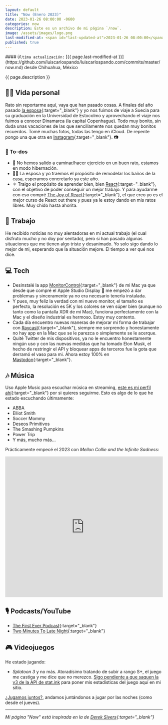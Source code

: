 ```yaml
---
layout: default
title: "Now (Enero 2023)"
date: 2023-01-26 08:00:00 -0600
categories: now
description: Este es un archivo de mi página `/now`.
image: /assets/images/logo.png
last-modified-at: <span id="last-updated-at">2023-01-26 08:00:00</span>
published: true
---
```


<div class="card last-updated my-3 text-center">
<div class="card-body rounded">
#### <code>Última actualización:</code> [{{ page.last-modified-at }}](https://github.com/luiscarlospando/luiscarlospando.com/commits/master/now.md) desde Chihuahua, México
</div>
</div>

<p class="text-center">{{ page.description }}</p>

## 👦🏻 Vida personal
Rato sin reportarme aquí, vaya que han pasado cosas. A finales del año pasado [la esposa](https://instragram.com/primitivegirl){:target="_blank"} y yo nos fuimos de viaje a Suecia para su graduación en la Universidad de Estocolmo y aprovechando el viaje nos fuimos a conocer Dinamarca (la capital Copenhague). Todo muy bonito, sin duda unas vacaciones de las que sencillamente nos quedan muy bonitos recuerdos. Tomé muchas fotos, todas las tengo en iCloud. De repente pongo una que otra en [Instagram](https://instagram.com/luiscarlospando){:target="_blank"}. 📷

### 📝 To-dos
- 🚶 No hemos salido a caminar/hacer ejercicio en un buen rato, estamos en modo hibernación.
- 🚿🚽 La esposa y yo traemos el propósito de remodelar los baños de la casa, esperamos concretarlo ya este año.
- ⚛️ Traigo el propósito de aprender bien, bien [React](https://reactjs.org/){:target="_blank"}, con el objetivo de poder conseguir un mejor trabajo. Y para ayudarme con eso compré [The Joy of React](https://www.joyofreact.com/){:target="_blank"}, el que creo yo es el mejor curso de React out there y pues ya le estoy dando en mis ratos libres. Muy chido hasta ahorita.

## 💼 Trabajo
He recibido noticias no muy alentadoras en mi actual trabajo (el cual disfruto mucho y no doy por sentado), pero si han pasado algunas situaciones que me tienen algo triste y desanimado. Yo solo sigo dando lo mejor de mi, esperando que la situación mejore. El tiempo a ver qué nos dice.

## 💻 Tech
- Desinstalé la app [MonitorControl](https://github.com/MonitorControl/MonitorControl){:target="_blank"} de mi Mac ya que desde que compré el Apple Studio Display 🥰 me empezó a dar problemas y sinceramente ya no era necesario tenerla instalada.
- Y pues, muy feliz la verdad con mi nuevo monitor, el tamaño es perfecto, la resolución es 5K y los colores se ven súper bien (aunque no tanto como la pantalla XDR de mi Mac), funciona perfectamente con la Mac y el diseño industrial es hermoso. Estoy muy contento.
- Cada día encuentro nuevas maneras de mejorar mi forma de trabajar con [Raycast](https://www.raycast.com/){:target="_blank"}, siempre me sorprendo y honestamente no hay app en la Mac que se le parezca o simplemente se le acerque.
- Quité Twitter de mis dispositivos, ya no le encuentro honestamente ningún uso y con las nuevas medidas que ha tomado Elon Musk, el hecho de restringir el API y bloquear apps de terceros fue la gota que derramó el vaso para mi. Ahora estoy 100% en [Mastodon](https://mastodon.online/@mijo){:target="_blank"}.

## 🎶 Música
Uso Apple Music para escuchar música en streaming, [este es mi perfil ahí](https://music.apple.com/profile/luiscarlospando){:target="_blank"} por si quieres seguirme. Esto es algo de lo que he estado escuchando últimamente:

- ABBA
- Elliot Smith
- Soccer Mommy
- Deseos Primitivos
- The Smashing Pumpkins
- Power Trip
- Y más, mucho más...

Prácticamente empecé el 2023 con *Mellon Collie and the Infinite Sadness*:
<iframe allow="autoplay *; encrypted-media *;" frameborder="0" height="450" style="width:100%;max-width:1140px;overflow:hidden;background:transparent;" sandbox="allow-forms allow-popups allow-same-origin allow-scripts allow-storage-access-by-user-activation allow-top-navigation-by-user-activation" src="https://embed.music.apple.com/mx/album/mellon-collie-and-the-infinite-sadness-deluxe-edition/1455510683?l=en"></iframe>

## 🎙 Podcasts/YouTube

- [The First Ever Podcast](https://the-first-ever-podcast.libsyn.com/website){:target="_blank"}
- [Two Minutes To Late Night](https://www.youtube.com/c/TwoMinutesToLateNight){:target="_blank"}

## 🎮 Videojuegos
He estado jugando:

- *Splatoon 3* y no más. Atoradísimo tratando de subir a rango S+, el juego me castiga y me dice que no merezco. [Sigo pendiente a que saquen la v3 de la API de stat.ink](https:/luiscarlospando.com/nintendo/splatoon/) para poner mis estadísticas del juego aquí en mi sitio.

[¿Jugamos juntos?](https:/luiscarlospando.com/nintendo/), andamos juntándonos a jugar por las noches (como desde el jueves).

---

*Mi página "Now" está inspirada en la de [Derek Sivers](https://sive.rs/nowff){:target="_blank"}*

